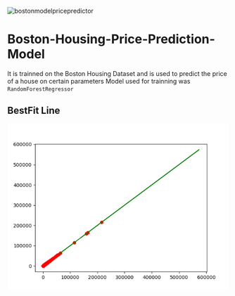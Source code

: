 ![bostonmodelpricepredictor](https://user-images.githubusercontent.com/47780362/188327851-63232fbc-d6a1-4f8e-b29d-87528fb2843f.jpg)

# Boston-Housing-Price-Prediction-Model
 It is trainned on the Boston Housing Dataset and is used to predict the price of a house on certain parameters
 Model used for trainning was ` RandomForestRegressor `

## BestFit Line
![](bestfitline.png)
